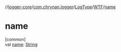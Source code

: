 //[logger-core](../../../../index.md)/[com.chrynan.logger](../../index.md)/[LogType](../index.md)/[WTF](index.md)/[name](name.md)

# name

[common]\
val [name](name.md): [String](https://kotlinlang.org/api/latest/jvm/stdlib/kotlin/-string/index.html)
